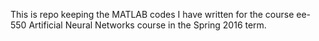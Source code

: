 This is repo keeping the MATLAB codes I have written for the course ee-550 Artificial Neural Networks course in the Spring 2016 term.

